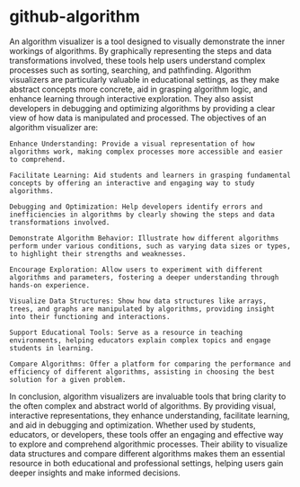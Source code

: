 # github-algorithm

An algorithm visualizer is a tool designed to visually demonstrate the inner workings of algorithms. By graphically representing the steps and data transformations involved, these tools help users understand complex processes such as sorting, searching, and pathfinding. Algorithm visualizers are particularly valuable in educational settings, as they make abstract concepts more concrete, aid in grasping algorithm logic, and enhance learning through interactive exploration. They also assist developers in debugging and optimizing algorithms by providing a clear view of how data is manipulated and processed.
The objectives of an algorithm visualizer are:

    Enhance Understanding: Provide a visual representation of how algorithms work, making complex processes more accessible and easier to comprehend.

    Facilitate Learning: Aid students and learners in grasping fundamental concepts by offering an interactive and engaging way to study algorithms.

    Debugging and Optimization: Help developers identify errors and inefficiencies in algorithms by clearly showing the steps and data transformations involved.

    Demonstrate Algorithm Behavior: Illustrate how different algorithms perform under various conditions, such as varying data sizes or types, to highlight their strengths and weaknesses.

    Encourage Exploration: Allow users to experiment with different algorithms and parameters, fostering a deeper understanding through hands-on experience.

    Visualize Data Structures: Show how data structures like arrays, trees, and graphs are manipulated by algorithms, providing insight into their functioning and interactions.

    Support Educational Tools: Serve as a resource in teaching environments, helping educators explain complex topics and engage students in learning.

    Compare Algorithms: Offer a platform for comparing the performance and efficiency of different algorithms, assisting in choosing the best solution for a given problem.

In conclusion, algorithm visualizers are invaluable tools that bring clarity to the often complex and abstract world of algorithms. By providing visual, interactive representations, they enhance understanding, facilitate learning, and aid in debugging and optimization. Whether used by students, educators, or developers, these tools offer an engaging and effective way to explore and comprehend algorithmic processes. Their ability to visualize data structures and compare different algorithms makes them an essential resource in both educational and professional settings, helping users gain deeper insights and make informed decisions.
